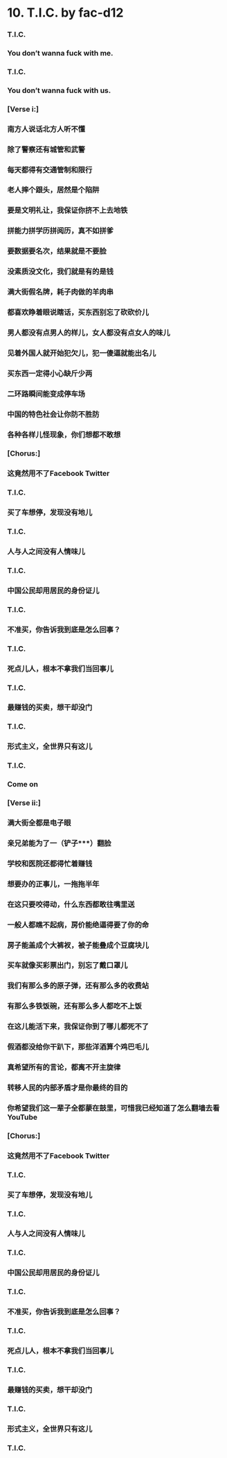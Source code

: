 # 10. T.I.C. by fac-d12



### T.I.C.
### 
### You don’t wanna fuck with me.
### 
### T.I.C.
### 
### You don’t wanna fuck with us.
### 
### [Verse i:]
### 
### 南方人说话北方人听不懂
### 
### 除了警察还有城管和武警
### 
### 每天都得有交通管制和限行
### 
### 老人摔个跟头，居然是个陷阱
### 
### 要是文明礼让，我保证你挤不上去地铁
### 
### 拼能力拼学历拼阅历，真不如拼爹
### 
### 要数据要名次，结果就是不要脸
### 
### 没素质没文化，我们就是有的是钱
### 
### 满大街假名牌，耗子肉做的羊肉串
### 
### 都喜欢睁着眼说瞎话，买东西别忘了砍砍价儿
### 
### 男人都没有点男人的样儿，女人都没有点女人的味儿
### 
### 见着外国人就开始犯欠儿，犯一傻逼就能出名儿
### 
### 买东西一定得小心缺斤少两
### 
### 二环路瞬间能变成停车场
### 
### 中国的特色社会让你防不胜防
### 
### 各种各样儿怪现象，你们想都不敢想
### 
### [Chorus:]
### 
### 这竟然用不了Facebook Twitter
### 
### T.I.C.
### 
### 买了车想停，发现没有地儿
### 
### T.I.C.
### 
### 人与人之间没有人情味儿
### 
### T.I.C.
### 
### 中国公民却用居民的身份证儿
### 
### T.I.C.
### 
### 不准买，你告诉我到底是怎么回事？
### 
### T.I.C.
### 
### 死点儿人，根本不拿我们当回事儿
### 
### T.I.C.
### 
### 最赚钱的买卖，想干却没门
### 
### T.I.C.
### 
### 形式主义，全世界只有这儿
### 
### T.I.C.
### 
### Come on
### 
### [Verse ii:]
### 
### 满大街全都是电子眼
### 
### 亲兄弟能为了一（铲子***）翻脸
### 
### 学校和医院还都得忙着赚钱
### 
### 想要办的正事儿，一拖拖半年
### 
### 在这只要咬得动，什么东西都敢往嘴里送
### 
### 一般人都瞧不起病，房价能绝逼得要了你的命
### 
### 房子能盖成个大裤衩，被子能叠成个豆腐块儿
### 
### 买车就像买彩票出门，别忘了戴口罩儿
### 
### 我们有那么多的原子弹，还有那么多的收费站
### 
### 有那么多铁饭碗，还有那么多人都吃不上饭
### 
### 在这儿能活下来，我保证你到了哪儿都死不了
### 
### 假酒都没给你干趴下，那些洋酒算个鸡巴毛儿
### 
### 真希望所有的言论，都离不开主旋律
### 
### 转移人民的内部矛盾才是你最终的目的
### 
### 你希望我们这一辈子全都蒙在鼓里，可惜我已经知道了怎么翻墙去看YouTube
### 
### [Chorus:]
### 
### 这竟然用不了Facebook Twitter
### 
### T.I.C.
### 
### 买了车想停，发现没有地儿
### 
### T.I.C.
### 
### 人与人之间没有人情味儿
### 
### T.I.C.
### 
### 中国公民却用居民的身份证儿
### 
### T.I.C.
### 
### 不准买，你告诉我到底是怎么回事？
### 
### T.I.C.
### 
### 死点儿人，根本不拿我们当回事儿
### 
### T.I.C.
### 
### 最赚钱的买卖，想干却没门
### 
### T.I.C.
### 
### 形式主义，全世界只有这儿
### 
### T.I.C.

